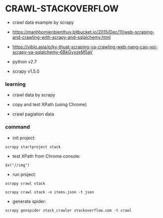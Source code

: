 # CRAWL-STACKOVERFLOW

* crawl data example by scrapy

* https://manhhomienbienthuy.bitbucket.io/2015/Dec/11/web-scraping-and-crawling-with-scrapy-and-sqlalchemy.html

* https://viblo.asia/p/ky-thuat-scraping-va-crawling-web-nang-cao-voi-scrapy-va-sqlalchemy-6BkGyxzeM5aV

* python v2.7

* scrapy v1.5.0

### learning

* crawl data by scrapy

* copy and test XPath (using Chrome)

* crawl pagiation data

### command

* init project:

`scrapy startproject stack`

* test XPath from Chrome console:

`$x("//img")`

* run project:

`scrapy crawl stack`

`scrapy crawl stack -o items.json -t json`

* generate spider:

`scrapy genspider stack_crawler stackoverflow.com -t crawl`